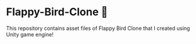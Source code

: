 # Flappy-Bird-Clone 🐤
This repository contains asset files of Flappy Bird Clone that I created using Unity game engine!
